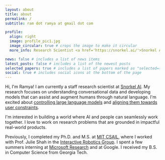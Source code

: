 ```yaml
---
layout: about
title: about
permalink: /
subtitle: ram dot ramya at gmail dot com

profile:
  align: right
  image: profile_pic1.jpg
  image_circular: true # crops the image to make it circular
  more_info: Research Scientist <a href='https://snorkel.ai/'>Snorkel AI</a>

news: false # includes a list of news items
latest_posts: false # includes a list of the newest posts
selected_papers: true # includes a list of papers marked as "selected={true}"
social: true # includes social icons at the bottom of the page
---
```


Hi, I'm Ramya! I am currently a staff research scientist at [Snorkel AI](https://snorkel.ai/). My research focuses on understanding conversational data and developing models that can assist and augment humans through natural language. I'm excited about [controlling large language models](https://arxiv.org/abs/2205.07352) and [aligning them towards user constraints](https://arxiv.org/abs/2311.08300).

I'm interested in building a world where AI and people can seamlessly work together. I love to work on research problems that are grounded in impactful real-world products.

Previously, I completed my Ph.D. and M.S. at [MIT CSAIL](https://www.csail.mit.edu/), where I worked with Prof. Julie Shah in the [Interactive Robotics Group](https://interactive.mit.edu/). I spent a few summers interning at [Microsoft Research](https://www.microsoft.com/en-us/research/group/adaptive-systems-and-interaction/overview/) and at Google. I received my B.S. in Computer Science from Georgia Tech.
